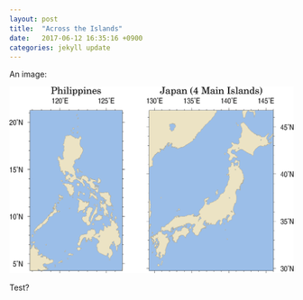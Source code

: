 ```yaml
---
layout: post
title:  "Across the Islands"
date:   2017-06-12 16:35:16 +0900
categories: jekyll update
---
```


An image: 

![Philippines and the Japanese home islands](../_img/map_ph_jp.png)

Test?
